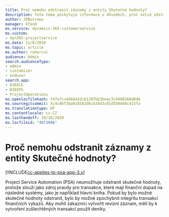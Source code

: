 ```yaml
---
title: Proč nemohu odstranit záznamy z entity Skutečné hodnoty?
description: Toto téma poskytuje informace o důvodech, proč nelze odstranit záznamy z entity Skutečné hodnoty.
author: JPBurrows
manager: kfend
ms.service: dynamics-365-customerservice
ms.custom:
- dyn365-projectservice
ms.date: 11/6/2018
ms.topic: article
ms.author: ruhercul
audience: Admin
search.audienceType:
- admin
- customizer
- enduser
search.app:
- D365CE
- D365PS
- ProjectOperations
ms.openlocfilehash: f47e7ccd46642dc6129fbb3beac3c9490160d046
ms.sourcegitcommit: 5c4c9bf3ba018562d6cb3443c01d550489c415fa
ms.translationtype: HT
ms.contentlocale: cs-CZ
ms.lasthandoff: 10/16/2020
ms.locfileid: "4073906"
---
```

# <a name="why-cant-i-delete-records-from-the-actuals-entity"></a>Proč nemohu odstranit záznamy z entity Skutečné hodnoty?

[!INCLUDE[cc-applies-to-psa-app-3.x](../includes/cc-applies-to-psa-app-3x.md)]

Project Service Automation (PSA) neumožňuje odstranit skutečné hodnoty, protože slouží jako zdroj pravdy pro transakce, které mají finanční dopad na následné systémy, jako je například hlavní kniha. Pokud by bylo možné skutečné hodnoty odstranit, bylo by možné zpochybnit integritu transakcí finančních výkazů. Aby mohli zákazníci vytvořit revizní záznam, měli by k vytvoření zušlechtěných transakcí použít deníky.

